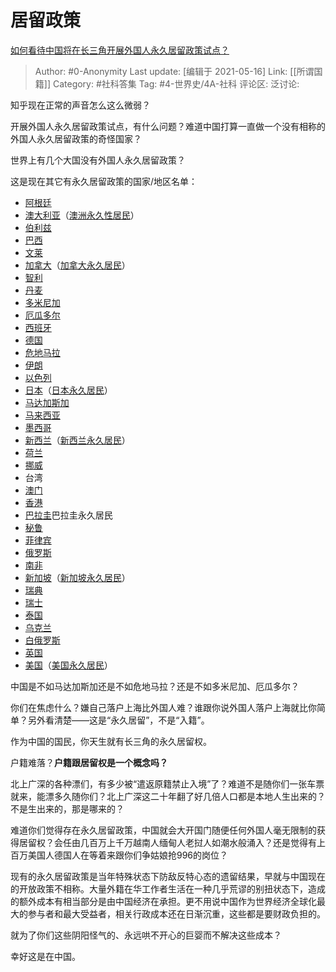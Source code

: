 # 居留政策
[如何看待中国将在长三角开展外国人永久居留政策试点？](https://www.zhihu.com/question/358942594/answer/930873105)

> Author: #0-Anonymity
> Last update: [编辑于 2021-05-16]
> Link: [[所谓国籍]]
> Category: #社科答集
> Tag: #4-世界史/4A-社科
> 评论区:
> 泛讨论:

知乎现在正常的声音怎么这么微弱？

开展外国人永久居留政策试点，有什么问题？难道中国打算一直做一个没有相称的外国人永久居留政策的奇怪国家？

世界上有几个大国没有外国人永久居留政策？

这是现在其它有永久居留政策的国家/地区名单：

* [阿根廷](https://link.zhihu.com/?target=https%3A//zh.m.wikipedia.org/wiki/%25E9%2598%25BF%25E6%25A0%25B9%25E5%25BB%25B7)
* [澳大利亚](https://link.zhihu.com/?target=https%3A//zh.m.wikipedia.org/wiki/%25E6%25BE%25B3%25E5%25A4%25A7%25E5%2588%25A9%25E4%25BA%259A)（[澳洲永久性居民](https://link.zhihu.com/?target=https%3A//zh.m.wikipedia.org/wiki/%25E6%25BE%25B3%25E6%25B4%25B2%25E6%25B0%25B8%25E4%25B9%2585%25E6%2580%25A7%25E5%25B1%2585%25E6%25B0%2591)）
* [伯利兹](https://link.zhihu.com/?target=https%3A//zh.m.wikipedia.org/wiki/%25E4%25BC%25AF%25E5%2588%25A9%25E5%2585%25B9)
* [巴西](https://link.zhihu.com/?target=https%3A//zh.m.wikipedia.org/wiki/%25E5%25B7%25B4%25E8%25A5%25BF)
* [文莱](https://link.zhihu.com/?target=https%3A//zh.m.wikipedia.org/wiki/%25E6%25B1%25B6%25E8%258E%25B1)
* [加拿大](https://link.zhihu.com/?target=https%3A//zh.m.wikipedia.org/wiki/%25E5%258A%25A0%25E6%258B%25BF%25E5%25A4%25A7)（[加拿大永久居民](https://link.zhihu.com/?target=https%3A//zh.m.wikipedia.org/wiki/%25E5%258A%25A0%25E6%258B%25BF%25E5%25A4%25A7%25E6%25B0%25B8%25E4%25B9%2585%25E5%25B1%2585%25E6%25B0%2591)）
* [智利](https://link.zhihu.com/?target=https%3A//zh.m.wikipedia.org/wiki/%25E6%2599%25BA%25E5%2588%25A9)
* [丹麦](https://link.zhihu.com/?target=https%3A//zh.m.wikipedia.org/wiki/%25E4%25B8%25B9%25E9%25BA%25A6)
* [多米尼加](https://link.zhihu.com/?target=https%3A//zh.m.wikipedia.org/wiki/%25E5%25A4%259A%25E6%2598%258E%25E5%25B0%25BC%25E5%258A%25A0)
* [厄瓜多尔](https://link.zhihu.com/?target=https%3A//zh.m.wikipedia.org/wiki/%25E5%258E%2584%25E7%2593%259C%25E5%25A4%259A%25E5%25B0%2594)
* [西班牙](https://link.zhihu.com/?target=https%3A//zh.m.wikipedia.org/wiki/%25E8%25A5%25BF%25E7%258F%25AD%25E7%2589%2599)
* [德国](https://link.zhihu.com/?target=https%3A//zh.m.wikipedia.org/wiki/%25E5%25BE%25B7%25E5%259B%25BD)
* [危地马拉](https://link.zhihu.com/?target=https%3A//zh.m.wikipedia.org/wiki/%25E5%258D%25B1%25E5%259C%25B0%25E9%25A9%25AC%25E6%258B%2589)
* [伊朗](https://link.zhihu.com/?target=https%3A//zh.m.wikipedia.org/wiki/%25E4%25BC%258A%25E6%259C%2597)
* [以色列](https://link.zhihu.com/?target=https%3A//zh.m.wikipedia.org/wiki/%25E4%25BB%25A5%25E8%2589%25B2%25E5%2588%2597)
* [日本](https://link.zhihu.com/?target=https%3A//zh.m.wikipedia.org/wiki/%25E6%2597%25A5%25E6%259C%25AC)（[日本永久居民](https://link.zhihu.com/?target=https%3A//zh.m.wikipedia.org/wiki/%25E6%2597%25A5%25E6%259C%25AC%25E6%25B0%25B8%25E4%25B9%2585%25E5%25B1%2585%25E6%25B0%2591)）
* [马达加斯加](https://link.zhihu.com/?target=https%3A//zh.m.wikipedia.org/wiki/%25E9%25A9%25AC%25E8%25BE%25BE%25E5%258A%25A0%25E6%2596%25AF%25E5%258A%25A0)
* [马来西亚](https://link.zhihu.com/?target=https%3A//zh.m.wikipedia.org/wiki/%25E9%25A9%25AC%25E6%259D%25A5%25E8%25A5%25BF%25E4%25BA%259A)
* [墨西哥](https://link.zhihu.com/?target=https%3A//zh.m.wikipedia.org/wiki/%25E5%25A2%25A8%25E8%25A5%25BF%25E5%2593%25A5)
* [新西兰](https://link.zhihu.com/?target=https%3A//zh.m.wikipedia.org/wiki/%25E6%2596%25B0%25E8%25A5%25BF%25E5%2585%25B0)（[新西兰永久居民](https://link.zhihu.com/?target=https%3A//zh.m.wikipedia.org/wiki/%25E6%2596%25B0%25E8%25A5%25BF%25E5%2585%25B0%25E6%25B0%25B8%25E4%25B9%2585%25E5%25B1%2585%25E6%25B0%2591)）
* [荷兰](https://link.zhihu.com/?target=https%3A//zh.m.wikipedia.org/wiki/%25E8%258D%25B7%25E5%2585%25B0)
* [挪威](https://link.zhihu.com/?target=https%3A//zh.m.wikipedia.org/wiki/%25E6%258C%25AA%25E5%25A8%2581)
*  台湾
* [澳门](https://link.zhihu.com/?target=https%3A//zh.m.wikipedia.org/wiki/%25E6%25BE%25B3%25E9%2596%2580)
* [香港](https://link.zhihu.com/?target=https%3A//zh.m.wikipedia.org/wiki/%25E9%25A6%2599%25E6%25B8%25AF)
* [巴拉圭](https://link.zhihu.com/?target=https%3A//zh.m.wikipedia.org/wiki/%25E5%25B7%25B4%25E6%258B%2589%25E5%259C%25AD)巴拉圭永久居民
* [秘鲁](https://link.zhihu.com/?target=https%3A//zh.m.wikipedia.org/wiki/%25E7%25A7%2598%25E9%25B2%2581)
* [菲律宾](https://link.zhihu.com/?target=https%3A//zh.m.wikipedia.org/wiki/%25E8%258F%25B2%25E5%25BE%258B%25E5%25AE%25BE)
* [俄罗斯](https://link.zhihu.com/?target=https%3A//zh.m.wikipedia.org/wiki/%25E4%25BF%2584%25E7%25BD%2597%25E6%2596%25AF)
* [南非](https://link.zhihu.com/?target=https%3A//zh.m.wikipedia.org/wiki/%25E5%258D%2597%25E9%259D%259E)
* [新加坡](https://link.zhihu.com/?target=https%3A//zh.m.wikipedia.org/wiki/%25E6%2596%25B0%25E5%258A%25A0%25E5%259D%25A1)（[新加坡永久居民](https://link.zhihu.com/?target=https%3A//zh.m.wikipedia.org/wiki/%25E6%2596%25B0%25E5%258A%25A0%25E5%259D%25A1%25E6%25B0%25B8%25E4%25B9%2585%25E5%25B1%2585%25E6%25B0%2591)）
* [瑞典](https://link.zhihu.com/?target=https%3A//zh.m.wikipedia.org/wiki/%25E7%2591%259E%25E5%2585%25B8)
* [瑞士](https://link.zhihu.com/?target=https%3A//zh.m.wikipedia.org/wiki/%25E7%2591%259E%25E5%25A3%25AB)
* [泰国](https://link.zhihu.com/?target=https%3A//zh.m.wikipedia.org/wiki/%25E6%25B3%25B0%25E5%259B%25BD)
* [乌克兰](https://link.zhihu.com/?target=https%3A//zh.m.wikipedia.org/wiki/%25E4%25B9%258C%25E5%2585%258B%25E5%2585%25B0)
* [白俄罗斯](https://link.zhihu.com/?target=https%3A//zh.m.wikipedia.org/wiki/%25E7%2599%25BD%25E4%25BF%2584%25E7%25BD%2597%25E6%2596%25AF)
* [英国](https://link.zhihu.com/?target=https%3A//zh.m.wikipedia.org/wiki/%25E8%258B%25B1%25E5%259B%25BD)
* [美国](https://link.zhihu.com/?target=https%3A//zh.m.wikipedia.org/wiki/%25E7%25BE%258E%25E5%259C%258B)（[美国永久居民](https://link.zhihu.com/?target=https%3A//zh.m.wikipedia.org/wiki/%25E7%25BE%258E%25E5%259B%25BD%25E6%25B0%25B8%25E4%25B9%2585%25E5%25B1%2585%25E6%25B0%2591)）

中国是不如马达加斯加还是不如危地马拉？还是不如多米尼加、厄瓜多尔？

你们在焦虑什么？嫌自己落户上海比外国人难？谁跟你说外国人落户上海就比你简单？另外看清楚——这是“永久居留”，不是“入籍”。

作为中国的国民，你天生就有长三角的永久居留权。

户籍难落？**户籍跟居留权是一个概念吗？**

北上广深的各种漂们，有多少被“遣返原籍禁止入境”了？难道不是随你们一张车票就来，能漂多久随你们？北上广深这二十年翻了好几倍人口都是本地人生出来的？不是生出来的，那是哪来的？

难道你们觉得存在永久居留政策，中国就会大开国门随便任何外国人毫无限制的获得居留权？会任由几百万上千万越南人缅甸人老挝人如潮水般涌入？还是觉得有上百万美国人德国人在等着来跟你们争姑娘抢996的岗位？

现有的永久居留政策是当年特殊状态下防敌反特心态的遗留结果，早就与中国现在的开放政策不相称。大量外籍在华工作者生活在一种几乎荒谬的别扭状态下，造成的额外成本有相当部分是由中国经济在承担。更不用说中国作为世界经济全球化最大的参与者和最大受益者，相关行政成本还在日渐沉重，这些都是要财政负担的。

就为了你们这些阴阳怪气的、永远哄不开心的巨婴而不解决这些成本？

幸好这是在中国。
